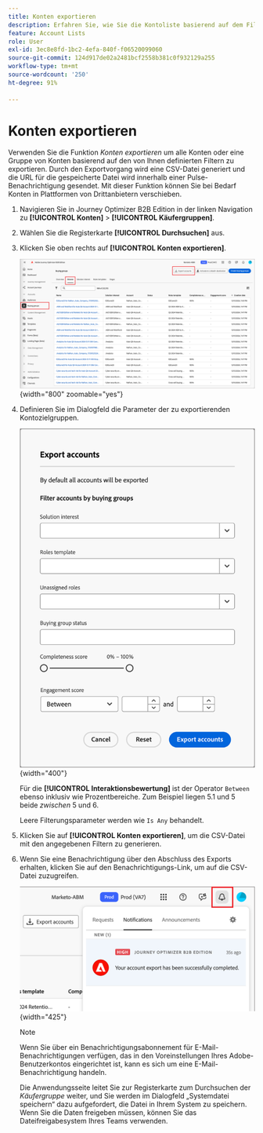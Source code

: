 ```yaml
---
title: Konten exportieren
description: Erfahren Sie, wie Sie die Kontoliste basierend auf dem Filter „Käufergruppen“ exportieren.
feature: Account Lists
role: User
exl-id: 3ec8e8fd-1bc2-4efa-840f-f06520099060
source-git-commit: 124d917de02a2481bcf2558b381c0f932129a255
workflow-type: tm+mt
source-wordcount: '250'
ht-degree: 91%

---
```


# Konten exportieren

Verwenden Sie die Funktion _Konten exportieren_ um alle Konten oder eine Gruppe von Konten basierend auf den von Ihnen definierten Filtern zu exportieren. Durch den Exportvorgang wird eine CSV-Datei generiert und die URL für die gespeicherte Datei wird innerhalb einer Pulse-Benachrichtigung gesendet. Mit dieser Funktion können Sie bei Bedarf Konten in Plattformen von Drittanbietern verschieben.

1. Navigieren Sie in Journey Optimizer B2B Edition in der linken Navigation zu **[!UICONTROL Konten]** > **[!UICONTROL Käufergruppen]**.

1. Wählen Sie die Registerkarte **[!UICONTROL Durchsuchen]** aus.

1. Klicken Sie oben rechts auf **[!UICONTROL Konten exportieren]**.

   ![Kontodetails bearbeiten](./assets/export-accounts.png){width="800" zoomable="yes"}

1. Definieren Sie im Dialogfeld die Parameter der zu exportierenden Kontozielgruppen.

   ![Angeben der Filterung der Kontozielgruppe](./assets/export-accounts-dialog.png){width="400"}

   Für die **[!UICONTROL Interaktionsbewertung]** ist der Operator `Between` ebenso inklusiv wie Prozentbereiche. Zum Beispiel liegen 5.1 und 5 beide _zwischen_ 5 und 6.

   Leere Filterungsparameter werden wie `Is Any` behandelt.

1. Klicken Sie auf **[!UICONTROL Konten exportieren]**, um die CSV-Datei mit den angegebenen Filtern zu generieren.

1. Wenn Sie eine Benachrichtigung über den Abschluss des Exports erhalten, klicken Sie auf den Benachrichtigungs-Link, um auf die CSV-Datei zuzugreifen.

   ![Auf die Benachrichtigung klicken, um die CSV-Datei mit der Liste der exportierten Konten herunterzuladen](./assets/export-accounts-notification.png){width="425"}

   >[!NOTE]
   >
   >Wenn Sie über ein Benachrichtigungsabonnement für E-Mail-Benachrichtigungen verfügen, das in den Voreinstellungen Ihres Adobe-Benutzerkontos eingerichtet ist, kann es sich um eine E-Mail-Benachrichtigung handeln.

   Die Anwendungsseite leitet Sie zur Registerkarte zum Durchsuchen der _Käufergruppe_ weiter, und Sie werden im Dialogfeld „Systemdatei speichern“ dazu aufgefordert, die Datei in Ihrem System zu speichern. Wenn Sie die Daten freigeben müssen, können Sie das Dateifreigabesystem Ihres Teams verwenden.
